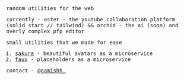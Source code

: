 <samp>
  
  random utilities for the web
  
  currently - aster - the youtube collaboration platform (solid start // tailwind) && orchid - the ai (soon) and overly complex pfp editor

  
  small utilities that we made for ease
  1. [sakura](https://github.com/floraorg/sakura) - beautiful avatars as a microservice
  2. [faux](https://github.com/floraorg/faux)   - placeholders as a microservice

  contact - [@namishh_](https://x.com/namishh_)
</samp>
